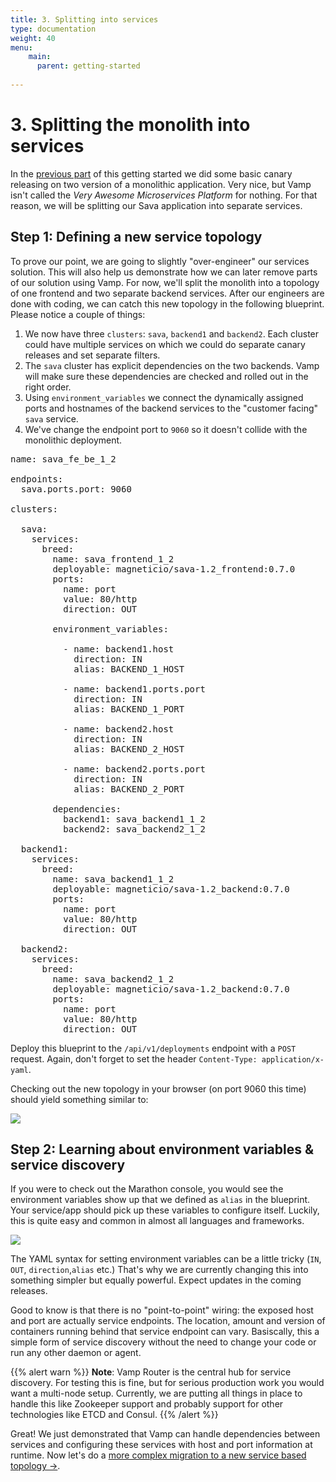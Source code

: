 ```yaml
---
title: 3. Splitting into services
type: documentation
weight: 40
menu:
    main:
      parent: getting-started
    
---
```


# 3. Splitting the monolith into services

In the [previous part](/documentation/getting-started/canary-release/) of this getting started we
did some basic canary releasing on two version of a monolithic application. Very nice, but Vamp isn't
called the *Very Awesome Microservices Platform* for nothing. For that reason, we will be splitting
our Sava application into separate services.

## Step 1: Defining a new service topology

To prove our point, we are going to slightly "over-engineer" our services solution. This will also help
us demonstrate how we can later remove parts of our solution using Vamp. For now, we'll split the 
monolith into a topology of one frontend and two separate backend services. After our engineers
are done with coding, we can catch this new topology in the following blueprint. Please notice a couple 
of things:

1. We now have three `clusters`: `sava`, `backend1` and `backend2`. Each cluster could have multiple
services on which we could do separate canary releases and set separate filters.
2. The `sava` cluster has explicit dependencies on the two backends. Vamp will make sure these dependencies
are checked and rolled out in the right order.
3. Using `environment_variables` we connect the dynamically assigned ports and hostnames of the backend
services to the "customer facing" `sava` service. 
4. We've change the endpoint port to `9060` so it doesn't collide with the  monolithic deployment.

<pre class="prettyprint lang-yaml">
name: sava_fe_be_1_2

endpoints:
  sava.ports.port: 9060

clusters:

  sava:
    services:
      breed:
        name: sava_frontend_1_2
        deployable: magneticio/sava-1.2_frontend:0.7.0
        ports:
          name: port
          value: 80/http
          direction: OUT

        environment_variables:

          - name: backend1.host
            direction: IN
            alias: BACKEND_1_HOST

          - name: backend1.ports.port
            direction: IN
            alias: BACKEND_1_PORT

          - name: backend2.host
            direction: IN
            alias: BACKEND_2_HOST

          - name: backend2.ports.port
            direction: IN
            alias: BACKEND_2_PORT

        dependencies:
          backend1: sava_backend1_1_2
          backend2: sava_backend2_1_2

  backend1:
    services:
      breed:
        name: sava_backend1_1_2
        deployable: magneticio/sava-1.2_backend:0.7.0
        ports:
          name: port
          value: 80/http
          direction: OUT

  backend2:
    services:
      breed:
        name: sava_backend2_1_2
        deployable: magneticio/sava-1.2_backend:0.7.0
        ports:
          name: port
          value: 80/http
          direction: OUT
</pre>

Deploy this blueprint to the `/api/v1/deployments` endpoint with a `POST` request. Again, don't forget to set the header `Content-Type: application/x-yaml`.

Checking out the new topology in your browser (on port 9060 this time) should yield something similar to:

![](/img/screenshots/services_2backends.png)

## Step 2: Learning about environment variables & service discovery

If you were to check out the Marathon console, you would see the environment variables show up that
we defined as `alias` in the blueprint. Your service/app should pick up these variables to configure itself. Luckily, this is quite easy and common in almost all languages and frameworks.

![](/img/screenshots/services_envvars.png)

The YAML syntax for setting environment variables can be a little tricky (`IN`, `OUT`, `direction`,`alias` etc.) That's why we are currently changing this into something simpler but equally powerful. Expect updates
in the coming releases.

Good to know is that there is no "point-to-point" wiring: the exposed host and port are actually service
endpoints. The location, amount and version of containers running behind that service endpoint can vary.
Basiscally, this a simple form of service discovery without the need to change your code or run any other daemon or agent.

{{% alert warn %}}
**Note**: Vamp Router is the central hub for service discovery. For testing this is fine, but for serious production work you would want a multi-node setup. Currently, we are putting all things in place to handle this like Zookeeper support and probably support for other technologies like ETCD  and Consul.
{{% /alert %}}

Great! We just demonstrated that Vamp can handle dependencies between services and configuring these services with host and port information at runtime. Now let's do a [more complex migration to a new service based topology →](/documentation/getting-started/merge-delete/).
